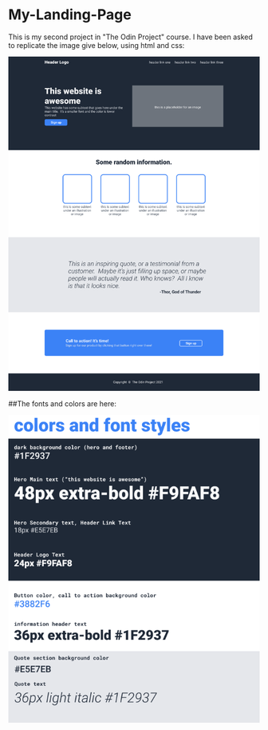 # My-Landing-Page
This is my second project in "The Odin Project" course.
I have been asked to replicate the image give below, using html and css:


![The look of the website](Images/01.png)


##The fonts and colors are here:


![Fonts and colors](Images/02.png)
